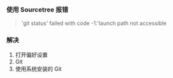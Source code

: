 ### 使用 Sourcetree 报错

> 'git status' failed with code -1:'launch path not accessible

### 解决

1. 打开偏好设置
2. Git
3. 使用系统安装的 Git
